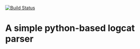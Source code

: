 [![Build Status](https://travis-ci.com/RRua/catlogparser.svg?branch=master)](https://travis-ci.com/RRua/catlogparser)
# A simple python-based logcat parser
